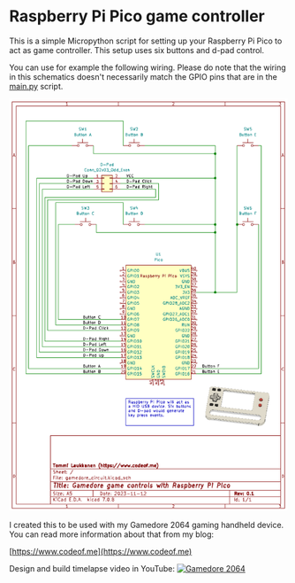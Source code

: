# Raspberry Pi Pico game controller

This is a simple Micropython script for setting up your Raspberry Pi Pico to act as game controller. This setup uses six buttons and d-pad control.

You can use for example the following wiring. Please do note that the wiring in this schematics doesn't necessarily match the GPIO pins that are in the [main.py](main.py) script.

![Game controller schematics](docs/Gamedore_schematics.png)

I created this to be used with my Gamedore 2064 gaming handheld device. You can read more information about that from my blog:

[https://www.codeof.me](https://www.codeof.me)

Design and build timelapse video in YouTube:
[![Gamedore 2064](https://img.youtube.com/vi/Y3oFY9sf9Oo/0.jpg)](https://youtu.be/Y3oFY9sf9Oo)